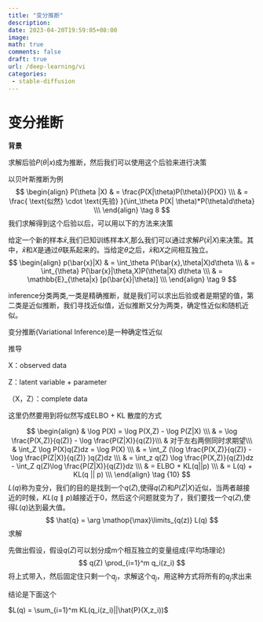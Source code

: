 ```yaml
---
title: "变分推断"
description: 
date: 2023-04-20T19:59:05+08:00
image: 
math: true
comments: false
draft: true
url: /deep-learning/vi
categories:
 - stable-diffusion
---
```



# 变分推断

**背景**

求解后验$P(\theta|x)$成为推断，然后我们可以使用这个后验来进行决策

以贝叶斯推断为例
$$
\begin{align}
  P(\theta |X) & = \frac{P(X|\theta)P(\theta)}{P(X)} \\\
 & = \frac{ \text{似然} \cdot \text{先验} }{\int_\theta P(X| \theta)*P(\theta)d\theta} \\\
\end{align} \tag 8
$$
我们求解得到这个后验以后，可以用以下的方法来决策

给定一个新的样本$\bar{x}$,我们已知训练样本$X$,那么我们可以通过求解$P(\bar{x}|X)$来决策。其中，$\bar{x}$和$X$是通过$\theta$联系起来的。当给定$\theta$之后，$\bar{x}$和$X$之间相互独立。
$$
\begin{align}
p(\bar{x}|X) & = \int_\theta P(\bar{x},\theta|X)d\theta \\\
& = \int_{\theta} P(\bar{x}|\theta,X)P(\theta|X) d\theta \\\
& = \mathbb{E}_{\theta|x} [p(\bar{x}|\theta)] \\\
\end{align} \tag 9
$$


inference分类两类,一类是精确推断，就是我们可以求出后验或者是期望的值，第二类是近似推断，我们寻找近似值，近似推断又分为两类，确定性近似和随机近似。

变分推断(Variational Inference)是一种确定性近似

推导

X：observed data

Z：latent variable + parameter

（X，Z）：complete data

这里仍然要用到将似然写成ELBO + KL 散度的方式

$$
\begin{align}
& \log P(X) =  \log P(X,Z) - \log P(Z|X) \\\
& = \log \frac{P(X,Z)}{q(Z)} - \log \frac{P(Z|X)}{q(Z)}\\\
& 对于左右两侧同时求期望\\\
& \int_Z \log P(X)q(Z)dz = \log P(X) \\\
& = \int_Z (\log \frac{P(X,Z)}{q(Z)} - \log \frac{P(Z|X)}{q(Z)} )q(Z)dz \\\
& = \int_z q(Z) \log \frac{P(X,Z)}{q(Z)}dz - \int_Z q(Z)\log  \frac{P(Z|X)}{q(Z)}dz \\\
& = ELBO + KL(q||p) \\\
& = L(q) + KL(q || p) \\\
\end{align} \tag {10}
$$
$L(q)$称为变分，我们的目的是找到一个$q(Z)$,使得$q(Z)$和$P(Z|X)$近似，当两者越接近的时候，$KL(q \parallel p)$越接近于0，然后这个问题就变为了，我们要找一个$q(Z)$,使得$L(q)$达到最大值。
$$
\hat{q} = \arg \mathop{\max}\limits_{q(z)} L(q)
$$
求解

先做出假设，假设$q(Z)$可以划分成m个相互独立的变量组成(平均场理论)
$$
q(Z) \prod_{i=1}^m q_i(z_i)
$$
将上式带入，然后固定住只剩一个$q_j$，求解这个$q_j$，用这种方式将所有的$q_j$求出来

结论是下面这个

$L(q) = \sum_{i=1}^m KL(q_i(z_i)||\hat{P}(X,z_i))$
